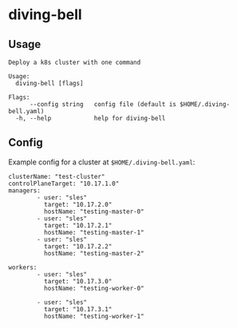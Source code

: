 # diving-bell

## Usage

    Deploy a k8s cluster with one command

    Usage:
      diving-bell [flags]

    Flags:
          --config string   config file (default is $HOME/.diving-bell.yaml)
      -h, --help            help for diving-bell

## Config

Example config for a cluster at `$HOME/.diving-bell.yaml`:

    clusterName: "test-cluster"
    controlPlaneTarget: "10.17.1.0"
    managers:
            - user: "sles"
              target: "10.17.2.0"
              hostName: "testing-master-0"
            - user: "sles"
              target: "10.17.2.1"
              hostName: "testing-master-1"
            - user: "sles"
              target: "10.17.2.2"
              hostName: "testing-master-2"

    workers:
            - user: "sles"
              target: "10.17.3.0"
              hostName: "testing-worker-0"

            - user: "sles"
              target: "10.17.3.1"
              hostName: "testing-worker-1"
